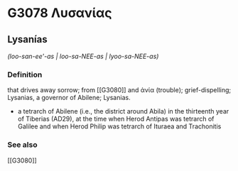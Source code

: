 # G3078 Λυσανίας

## Lysanías

_(loo-san-ee'-as | loo-sa-NEE-as | lyoo-sa-NEE-as)_

### Definition

that drives away sorrow; from [[G3080]] and ἀνία (trouble); grief-dispelling; Lysanias, a governor of Abilene; Lysanias.

- a tetrarch of Abilene (i.e., the district around Abila) in the thirteenth year of Tiberias (AD29), at the time when Herod Antipas was tetrarch of Galilee and when Herod Philip was tetrarch of Ituraea and Trachonitis

### See also

[[G3080]]

